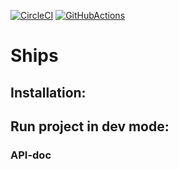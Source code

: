 [![CircleCI](https://circleci.com/gh/pawelWritesCode/ships.svg?style=shield)](<LINK>)
[![GitHubActions](https://github.com/pawelWritesCode/ships/workflows/ships/badge.svg)](https://github.com/pawelWritesCode/ships/actions)
# Ships

## Installation:

## Run project in dev mode:

### API-doc